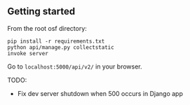 
## Getting started

From the root osf directory:

```
pip install -r requirements.txt
python api/manage.py collectstatic
invoke server
```

Go to `localhost:5000/api/v2/` in your browser.


TODO:

- Fix dev server shutdown when 500 occurs in Django app
